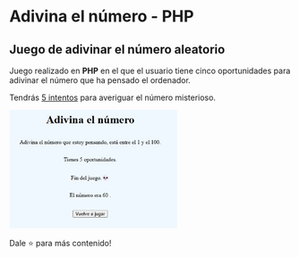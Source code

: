 # Adivina el número - PHP
## Juego de adivinar el número aleatorio
Juego realizado en **PHP** en el que el usuario tiene cinco oportunidades para adivinar el número que ha pensado el ordenador.

Tendrás <ins>5 intentos</ins> para averiguar el número misterioso.

<img width="300px" src="img/cap.jpg">

Dale ⭐ para más contenido!
